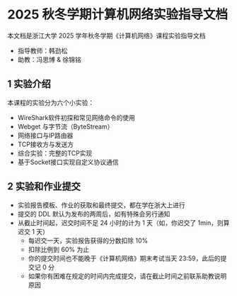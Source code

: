 # 2025 秋冬学期计算机网络实验指导文档

本文档是浙江大学 2025 学年秋冬学期《计算机网络》课程实验指导文档

- 指导教师：韩劲松
- 助教：冯思博 & 徐锦铭

## 1 实验介绍

本课程的实验分为六个小实验：

- WireShark软件初探和常见网络命令的使用
- Webget 与字节流（ByteStream）
- 网络接口与IP路由器
- TCP接收方与发送方
- 综合实验：完整的TCP实现
- 基于Socket接口实现自定义协议通信

## 2 实验和作业提交

- 实验报告模板、作业的获取和最终提交，都在学在浙大上进行
- 提交的 DDL 默认为发布的两周后，如有特殊会另行通知
- 从截止时间起，迟交时间不足 24 小时的计为 1 天（如，你迟交了 1min，则算迟交 1 天）
  - 每迟交一天，实验报告获得的分数扣除 10%
  - 扣除比例到 60% 为止
  - 你的提交时间也不能晚于《计算机网络》期末考试当天 23:59，此后的提交记 0 分
  - 如果你有困难在规定的时间内完成提交，请在截止时间之前联系助教说明原因

